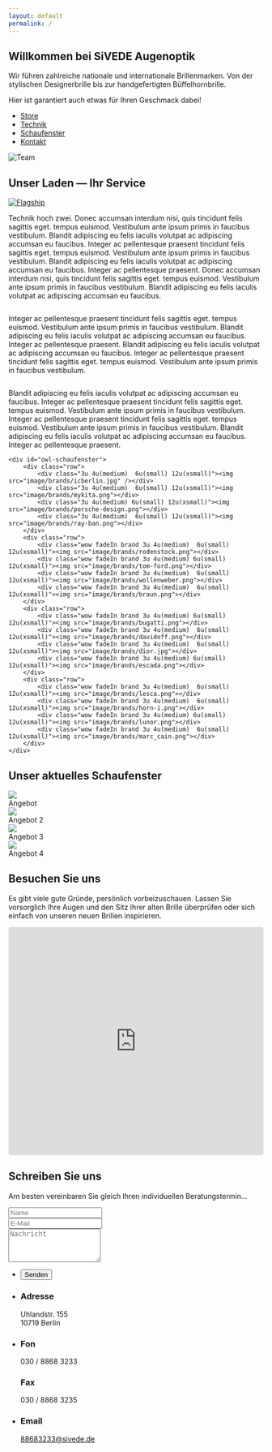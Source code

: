 ```yaml
---
layout: default
permalink: /
---
```



<section id="one">
<h1>Willkommen bei SiVEDE Augenoptik</h1>
<p>Wir führen zahlreiche nationale und internationale Brillenmarken. Von der stylischen Designerbrille bis zur handgefertigten Büffelhornbrille.</p>
<p>Hier ist garantiert auch etwas für Ihren Geschmack dabei!</p>
<ul class="actions">
	<li><a href="#service" class="button icon fa-long-arrow-down">Store</a></li>
	<li><a href="#technik" class="button icon fa-wrench">Technik</a></li>
        <li><a href="#schaufenster" class="button icon fa-windows">Schaufenster</a></li>
	<li><a href="#maps" class="button icon fa-envelope">Kontakt</a></li>
</ul>
<span class="image"><img src="image/background.png" alt="Team" class="image fit" /></span>
</section>

<section id="service" class="wow fadeIn">
	<h2>Unser Laden &mdash; Ihr Service</h2>

<a href="image/site/US_2_SIVEDE_Details-27.jpg" class="image left thumb wow fadeIn"><img src="image/site/US_2_SIVEDE_Details-27.jpg" alt="Flagship" title="Unser Geschäft"/></a>
<!-- Weitere Bilder in der Galerie -->
<div style="display: none">
<a href="image/site/US_2_SIVEDE_Details-26.jpg" class="image left thumb"><img src="image/site/US_2_SIVEDE_Details-30.jpg" alt="Flagship" title="Unser Geschäft - vorne"/></a>
</div>

<p>Technik hoch zwei. Donec accumsan interdum nisi, quis tincidunt felis sagittis eget. tempus euismod. Vestibulum ante ipsum primis in faucibus vestibulum. Blandit adipiscing eu felis iaculis volutpat ac adipiscing accumsan eu faucibus. Integer ac pellentesque praesent tincidunt felis sagittis eget. tempus euismod. Vestibulum ante ipsum primis in faucibus vestibulum. Blandit adipiscing eu felis iaculis volutpat ac adipiscing accumsan eu faucibus. Integer ac pellentesque praesent. Donec accumsan interdum nisi, quis tincidunt felis sagittis eget. tempus euismod. Vestibulum ante ipsum primis in faucibus vestibulum. Blandit adipiscing eu felis iaculis volutpat ac adipiscing accumsan eu faucibus.</p>


<a id="technik" href="image/site/US_3_Sivede_Technik-3.jpg" class="image right thumb"><img src="image/site/US_3_Sivede_Technik-3.jpg" alt="" title="El Classico" /></a>
<p>Integer ac pellentesque praesent tincidunt felis sagittis eget. tempus euismod. Vestibulum ante ipsum primis in faucibus vestibulum. Blandit adipiscing eu felis iaculis volutpat ac adipiscing accumsan eu faucibus. Integer ac pellentesque praesent. Blandit adipiscing eu felis iaculis volutpat ac adipiscing accumsan eu faucibus. Integer ac pellentesque praesent tincidunt felis sagittis eget. tempus euismod. Vestibulum ante ipsum primis in faucibus vestibulum.</p>

<a href="image/site/US_3_Sivede_Technik-9.jpg" class="image left thumb"><img src="image/site/US_3_Sivede_Technik-9.jpg" alt="" title="El Classico" /></a>
<p>Blandit adipiscing eu felis iaculis volutpat ac adipiscing accumsan eu faucibus. Integer ac pellentesque praesent tincidunt felis sagittis eget. tempus euismod. Vestibulum ante ipsum primis in faucibus vestibulum. Integer ac pellentesque praesent tincidunt felis sagittis eget. tempus euismod. Vestibulum ante ipsum primis in faucibus vestibulum. Blandit adipiscing eu felis iaculis volutpat ac adipiscing accumsan eu faucibus. Integer ac pellentesque praesent.</p>


	<div id="owl-schaufenster">
		<div class="row">
			<div class="3u 4u(medium)  6u(small) 12u(xsmall)"><img src="image/brands/icberlin.jpg" /></div>
			<div class="3u 4u(medium)  6u(small) 12u(xsmall)"><img src="image/brands/mykita.png"></div>
			<div class="3u 4u(medium) 6u(small) 12u(xsmall)"><img src="image/brands/porsche-design.png"></div>
			<div class="3u 4u(medium)  6u(small) 12u(xsmall)"><img src="image/brands/ray-ban.png"></div>
		</div>
		<div class="row">
			<div class="wow fadeIn brand 3u 4u(medium)  6u(small) 12u(xsmall)"><img src="image/brands/rodenstock.png"></div>
			<div class="wow fadeIn brand 3u 4u(medium) 6u(small) 12u(xsmall)"><img src="image/brands/tom-ford.png"></div>
			<div class="wow fadeIn brand 3u 4u(medium)  6u(small) 12u(xsmall)"><img src="image/brands/wollenweber.png"></div>
			<div class="wow fadeIn brand 3u 4u(medium)  6u(small) 12u(xsmall)"><img src="image/brands/braun.png"></div>
		</div>
		<div class="row">
			<div class="wow fadeIn brand 3u 4u(medium) 6u(small) 12u(xsmall)"><img src="image/brands/bugatti.png"></div>
			<div class="wow fadeIn brand 3u 4u(medium)  6u(small) 12u(xsmall)"><img src="image/brands/davidoff.png"></div>
			<div class="wow fadeIn brand 3u 4u(medium)  6u(small) 12u(xsmall)"><img src="image/brands/dior.jpg"></div>
			<div class="wow fadeIn brand 3u 4u(medium) 6u(small) 12u(xsmall)"><img src="image/brands/escada.png"></div>
		</div>
		<div class="row">
			<div class="wow fadeIn brand 3u 4u(medium)  6u(small) 12u(xsmall)"><img src="image/brands/lesca.png"></div>
			<div class="wow fadeIn brand 3u 4u(medium)  6u(small) 12u(xsmall)"><img src="image/brands/horn-i.png"></div>
			<div class="wow fadeIn brand 3u 4u(medium) 6u(small) 12u(xsmall)"><img src="image/brands/lunor.png"></div>
			<div class="wow fadeIn brand 3u 4u(medium)  6u(small) 12u(xsmall)"><img src="image/brands/marc_cain.png"></div>
		</div>
	</div>
</section>


<section id="schaufenster" class="wow fadeIn">
	<h2>Unser aktuelles Schaufenster</h2>
	<div class="owl-carousel poptrox-popup" id="owl-schaufenster">
		<div class="image fit"><img src="image/site/US_2_SIVEDE_Details-17.jpg"><div class="caption">Angebot</div></div>
		<div class="image fit"><img src="image/site/US_2_SIVEDE_Details-20.jpg"><div class="caption">Angebot 2</div></div>
		<div class="image fit"><img src="image/site/US_2_SIVEDE_Details-5.jpg"><div class="caption">Angebot 3</div></div>
		<div class="image fit"><img src="image/site/US_2_SIVEDE_Details-9.jpg"><div class="caption">Angebot 4</div></div>
	</div>
</section>

<section id="maps" class="wow fadeIn">
 <div>
	<h2>Besuchen Sie uns</h2>
		<p>Es gibt viele gute Gründe, persönlich vorbeizuschauen. Lassen Sie vorsorglich Ihre Augen und den Sitz Ihrer alten Brille überprüfen oder sich einfach von unseren neuen Brillen inspirieren.</p>
    <div class="12u$ embed-container maps">
			<iframe src="https://www.google.com/maps/embed?pb=!1m18!1m12!1m3!1d9715.76829556531!2d13.324670915344218!3d52.49828813664044!2m3!1f0!2f0!3f0!3m2!1i1024!2i768!4f13.1!3m3!1m2!1s0x47a850fa0ec4ceed%3A0x5a48949ecf5364c3!2sSivede+Augenoptik!5e0!3m2!1sde!2sde!4v1418805179638" width="600" height="450" frameborder="0" style="border:0;width:100% !important;min-height:450px;height:auto !important;border-radius:0.35em;"></iframe>
		</div>  
	 </div>
</section>		



<section id="contact" class="wow fadeIn">
	<h2>Schreiben Sie uns</h2>
	<p>Am besten vereinbaren Sie gleich Ihren individuellen Beratungstermin... </p>
	<div class="row">
		<div class="8u 12u$(small)">
			<form action="//formspree.io/hardenberg.persico@googlemail.com" method="post" id="contactForm">
				<div class="row uniform 50%">
					<div class="6u 12u$(xsmall)"><input type="text" name="name" id="name" placeholder="Name" /></div>
					<div class="6u$ 12u$(xsmall)"><input type="email" name="_replyto" id="email" placeholder="E-Mail" /></div>
					<div class="12u$"><textarea name="message" id="message" placeholder="Nachricht" rows="4"></textarea></div>
					<input type="hidden" name="_subject" value="Kontaktformular Homepage" />
					<input type="text" name="_gotcha" style="display:none" />
				</div>
				<ul class="actions">
					<li><input type="submit" value="Senden" id="submit"/></li>
				</ul>
			</form>		
		</div>
		<div id="address" class="4u$ 12u$(small)">
			<ul class="labeled-icons">
				<li>
					<h3 class="icon fa-home"><span class="label">Adresse</span></h3>
					Uhlandstr. 155<br />
					10719 Berlin
				</li>
				<li>
					<h3 class="icon fa-mobile"><span class="label">Fon</span></h3>
					030 / 8868 3233
					<br />
					<h3 class="icon fa-fax "><span class="label">Fax</span></h3>
					030 / 8868 3235
				</li>
				<li>
					<h3 class="icon fa-envelope-o"><span class="label">Email</span></h3>
					<a href="mailto:88683233@sivede.de">88683233@sivede.de</a>
				</li>
			</ul>
		</div>
	</div>
</section>
